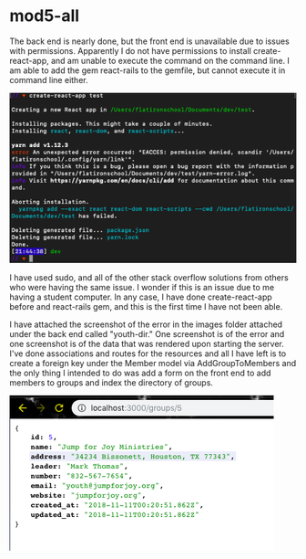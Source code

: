 # mod5-all

The back end is nearly done, but the front end is unavailable due to issues with permissions. Apparently I do not have permissions to install create-react-app, and am unable to execute the command on the command line. I am able to add the gem react-rails to the gemfile, but cannot execute it in command line either. 

![Image of eacces error](https://github.com/heavenlyboheme/mod5-all/blob/master/youth-dir/images/error-eacces.png)

I have used sudo, and all of the other stack overflow solutions from others who were having the same issue. I wonder if this is an issue due to me having a student computer. In any case, I have done create-react-app before and react-rails gem, and this is the first time I have not been able.

I have attached the screenshot of the error in the images folder attached under the back end called "youth-dir." One screenshot is of the error and one screenshot is of the data that was rendered upon starting the server. I've done associations and routes for the resources and all I have left is to create a foreign key under the Member model via AddGroupToMembers and the only thing I intended to do was add a form on the front end to add members to groups and index the directory of groups.

![Image of data render](https://github.com/heavenlyboheme/mod5-all/blob/master/youth-dir/images/screenshot-group.png)
